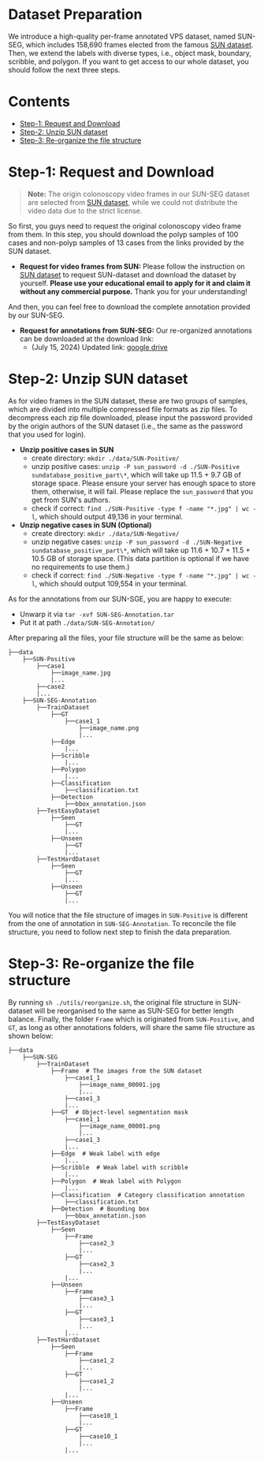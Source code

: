 # Dataset Preparation

We introduce a high-quality per-frame annotated VPS dataset, named SUN-SEG, which includes 158,690 frames elected from the famous [SUN dataset](http://amed8k.sundatabase.org). Then, we extend the labels with diverse types, i.e., object mask, boundary, scribble, and polygon. If you want to get access to our whole dataset, you should follow the next three steps.

# Contents
- [Step-1: Request and Download](#step-1--request-and-download)
- [Step-2: Unzip SUN dataset](#step-2--unzip-sun-dataset)
- [Step-3: Re-organize the file structure](#step-3--re-organize-the-file-structure)


# Step-1: Request and Download

> **Note:** The origin colonoscopy video frames in our SUN-SEG dataset are selected from [SUN dataset](http://amed8k.sundatabase.org), while we could not distribute the video data due to the strict license. 

So first, you guys need to request the original colonoscopy video frame from them. In this step, you should download the polyp samples of 100 cases and non-polyp samples of 13 cases from the links provided by the SUN dataset. 

- **Request for video frames from SUN:** Please follow the instruction on [SUN dataset](http://amed8k.sundatabase.org) to request SUN-dataset and download the dataset by yourself. **Please use your educational email to apply for it and claim it without any commercial purpose.** Thank you for your understanding!

And then, you can feel free to download the complete annotation provided by our SUN-SEG.

- **Request for annotations from SUN-SEG:** Our re-organized annotations can be downloaded at the download link:
    - (July 15, 2024) Updated link: [google drive](https://drive.google.com/file/d/1Drw_U7YklqDh3KY7870bNQSoVcXl5iy2/view?usp=sharing)

# Step-2: Unzip SUN dataset

As for video frames in the SUN dataset, these are two groups of samples, which are divided into multiple compressed file formats as zip files. To decompress each zip file downloaded, please input the password provided by the origin authors of the SUN dataset (i.e., the same as the password that you used for login).

- **Unzip positive cases in SUN**
    - create directory: `mkdir ./data/SUN-Positive/`
    - unzip positive cases: `unzip -P sun_password -d ./SUN-Positive sundatabase_positive_part\*`, which will take up 11.5 + 9.7 GB of storage space. Please ensure your server has enough space to store them, otherwise, it will fail. Please replace the `sun_password` that you get from SUN's authors.
    - check if correct: `find ./SUN-Positive -type f -name "*.jpg" | wc -l`, which should output 49,136 in your terminal.
- **Unzip negative cases in SUN (Optional)**
    - create directory: `mkdir ./data/SUN-Negative/`
    - unzip negative cases: `unzip -P sun_password -d ./SUN-Negative sundatabase_positive_part\*`, which will take up 11.6 + 10.7 + 11.5 + 10.5 GB of storage space. (This data partition is optional if we have no requirements to use them.)
    - check if correct: `find ./SUN-Negative -type f -name "*.jpg" | wc -l`, which should output 109,554 in your terminal.

As for the annotations from our SUN-SGE, you are happy to execute:

- Unwarp it via `tar -xvf SUN-SEG-Annotation.tar`
- Put it at path `./data/SUN-SEG-Annotation/` 

After preparing all the files, your file structure will be the same as below:

```
├──data
    ├──SUN-Positive
        ├──case1
            ├──image_name.jpg
            |...
        ├──case2
        |...
    ├──SUN-SEG-Annotation
        ├──TrainDataset
            ├──GT
                ├──case1_1
                    ├──image_name.png
                    |...
            ├──Edge
                |...
            ├──Scribble
                |...
            ├──Polygon
                |...
            ├──Classification
                ├──classification.txt
            ├──Detection
                ├──bbox_annotation.json
        ├──TestEasyDataset
            ├──Seen
                ├──GT
                |...
            ├──Unseen
                ├──GT
                |...
        ├──TestHardDataset
            ├──Seen
                ├──GT
                |...
            ├──Unseen
                ├──GT
                |...
```

You will notice that the file structure of images in `SUN-Positive` is different from the one of annotation in `SUN-SEG-Annotation`. To reconcile the file structure, you need to follow next step to finish the data preparation.

# Step-3: Re-organize the file structure

By running `sh ./utils/reorganize.sh`, the original file structure in SUN-dataset will be reorganised to the same as SUN-SEG for better length balance. Finally, the folder `Frame` which is originated from `SUN-Positive`, and `GT`, as long as other annotations folders, will share the same file structure as shown below:

```
├──data
    ├──SUN-SEG
        ├──TrainDataset
            ├──Frame  # The images from the SUN dataset
                ├──case1_1
                    ├──image_name_00001.jpg
                    |...
                ├──case1_3
                |...
            ├──GT  # Object-level segmentation mask
                ├──case1_1
                    ├──image_name_00001.png
                    |...
                ├──case1_3
                |...
            ├──Edge  # Weak label with edge
                |...
            ├──Scribble  # Weak label with scribble
                |...
            ├──Polygon  # Weak label with Polygon
                |...
            ├──Classification  # Category classification annotation
                ├──classification.txt
            ├──Detection  # Bounding box
                ├──bbox_annotation.json
        ├──TestEasyDataset
            ├──Seen
                ├──Frame
                    ├──case2_3
                    |...
                ├──GT
                    ├──case2_3
                    |...
                |...
            ├──Unseen
                ├──Frame
                    ├──case3_1
                    |...
                ├──GT
                    ├──case3_1
                    |...
                |...
        ├──TestHardDataset
            ├──Seen
                ├──Frame
                    ├──case1_2
                    |...
                ├──GT
                    ├──case1_2
                    |...
                |...
            ├──Unseen
                ├──Frame
                    ├──case10_1
                    |...
                ├──GT
                    ├──case10_1
                    |...
                |...
```
